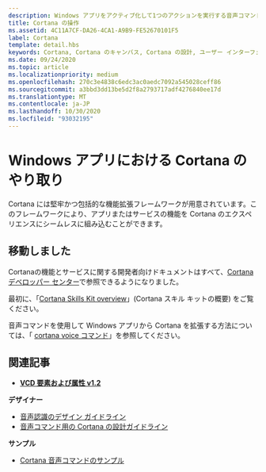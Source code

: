 ```yaml
---
description: Windows アプリをアクティブ化して1つのアクションを実行する音声コマンドを使用して、Cortana の基本的な機能を拡張します。
title: Cortana の操作
ms.assetid: 4C11A7CF-DA26-4CA1-A9B9-FE52670101F5
label: Cortana
template: detail.hbs
keywords: Cortana, Cortana のキャンバス, Cortana の設計, ユーザー インターフェイス, 音声コマンド, VCD
ms.date: 09/24/2020
ms.topic: article
ms.localizationpriority: medium
ms.openlocfilehash: 270c3e4838c6edc3ac0aedc7092a545028ceff86
ms.sourcegitcommit: a3bbd3dd13be5d2f8a2793717adf4276840ee17d
ms.translationtype: MT
ms.contentlocale: ja-JP
ms.lasthandoff: 10/30/2020
ms.locfileid: "93032195"
---
```

# <a name="cortana-interactions-in-windows-apps"></a>Windows アプリにおける Cortana のやり取り

Cortana には堅牢かつ包括的な機能拡張フレームワークが用意されています。このフレームワークにより、アプリまたはサービスの機能を Cortana のエクスペリエンスにシームレスに組み込むことができます。

## <a name="weve-moved"></a>移動しました

Cortanaの機能とサービスに関する開発者向けドキュメントはすべて、[Cortana デベロッパー センター](https://developer.microsoft.com/cortana)で参照できるようになりました。

最初に、「[Cortana Skills Kit overview](/cortana/skills/overview)」(Cortana スキル キットの概要) をご覧ください。

音声コマンドを使用して Windows アプリから Cortana を拡張する方法については、「 [cortana voice コマンド](/cortana/voice-commands/vcd)」を参照してください。 

## <a name="related-articles"></a>関連記事

* [**VCD 要素および属性 v1.2**](/uwp/schemas/voicecommands/voice-command-elements-and-attributes-1-2)

**デザイナー**
* [音声認識のデザイン ガイドライン](speech-interactions.md)
* [音声コマンド用の Cortana の設計ガイドライン](/cortana/voice-commands/voicecommand-design-guidelines)

**サンプル**
* [Cortana 音声コマンドのサンプル](https://github.com/Microsoft/Windows-universal-samples/tree/master/Samples/CortanaVoiceCommand)
 

 
